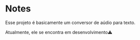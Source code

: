 # Notes

Esse projeto é basicamente um conversor de aúdio para texto.

Atualmente, ele se encontra em desenvolvimento⚠️



